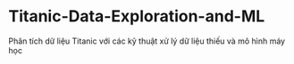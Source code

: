 # Titanic-Data-Exploration-and-ML
Phân tích dữ liệu Titanic với các kỹ thuật xử lý dữ liệu thiếu và mô hình máy học
